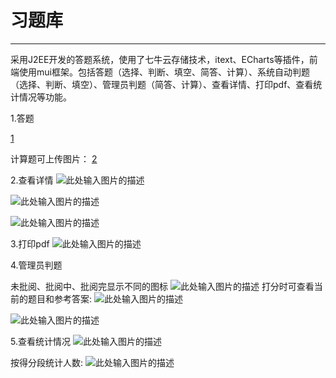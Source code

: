 ﻿# 习题库

---

采用J2EE开发的答题系统，使用了七牛云存储技术，itext、ECharts等插件，前端使用mui框架。包括答题（选择、判断、填空、简答、计算）、系统自动判题（选择、判断、填空）、管理员判题（简答、计算）、查看详情、打印pdf、查看统计情况等功能。

1.答题

[1]

计算题可上传图片：
[2]


  2.查看详情
  ![此处输入图片的描述][3]
  
![此处输入图片的描述][4]

![此处输入图片的描述][5]

3.打印pdf
![此处输入图片的描述][6]

4.管理员判题

未批阅、批阅中、批阅完显示不同的图标
![此处输入图片的描述][7]
打分时可查看当前的题目和参考答案:
![此处输入图片的描述][8]

![此处输入图片的描述][9]

5.查看统计情况
![此处输入图片的描述][10]

按得分段统计人数:
![此处输入图片的描述][11]


  [1]: http://od6phsy91.bkt.clouddn.com/%E7%AD%94%E9%A2%981.jpg?imageView2/3/w/250/
  [2]: http://od6phsy91.bkt.clouddn.com/%E7%AD%94%E9%A2%982.jpg?imageView2/3/w/250/
  [3]: http://od6phsy91.bkt.clouddn.com/detail1.jpg?imageView2/3/w/250/
  [4]: http://od6phsy91.bkt.clouddn.com/detail2.jpg?imageView2/3/w/250/
  [5]: http://od6phsy91.bkt.clouddn.com/detail3.jpg?imageView2/3/w/250/
  [6]: http://od6phsy91.bkt.clouddn.com/pdf.jpg?imageView2/3/w/250/
  [7]: http://od6phsy91.bkt.clouddn.com/panti1.jpg?imageView2/3/w/250/
  [8]: http://od6phsy91.bkt.clouddn.com/panti2.jpg?imageView2/3/w/250/
  [9]: http://od6phsy91.bkt.clouddn.com/panti3.jpg?imageView2/3/w/250/
  [10]: http://od6phsy91.bkt.clouddn.com/statistic1.jpg?imageView2/3/w/250/
  [11]: http://od6phsy91.bkt.clouddn.com/statistic2.jpg?imageView2/3/w/250/
